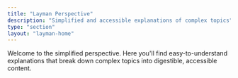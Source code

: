 ```yaml
---
title: "Layman Perspective"
description: "Simplified and accessible explanations of complex topics"
type: "section"
layout: "layman-home"
---
```


Welcome to the simplified perspective. Here you'll find easy-to-understand explanations that break down complex topics into digestible, accessible content.